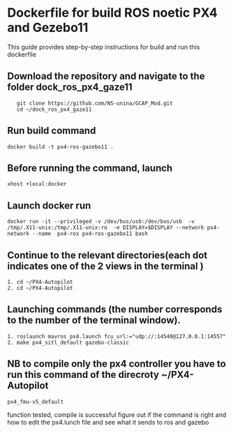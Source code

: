 # Dockerfile for build ROS noetic PX4 and Gezebo11
This guide provides step-by-step instructions for build and run this dockerfile

## Download the repository and navigate to the folder dock_ros_px4_gaze11
```
   git clone https://github.com/NS-unina/GCAP_Mod.git
   cd ~/dock_ros_px4_gaze11
```
## Run build command
```
docker build -t px4-ros-gazebo11 .
```
## Before running the command, launch
```
xhost +local:docker

```
## Launch docker run
```
docker run -it --privileged -v /dev/bus/usb:/dev/bus/usb  -v /tmp/.X11-unix:/tmp/.X11-unix:ro  -e DISPLAY=$DISPLAY --network px4-network --name  px4-ros px4-ros-gazebo11 bash

```
## Continue to the relevant directories(each dot indicates one of the 2 views in the terminal )
```
1. cd ~/PX4-Autopilot
2. cd ~/PX4-Autopilot
```

## Launching commands (the number corresponds to the number of the terminal window).
```
1. roslaunch mavros px4.launch fcu_url:="udp://:14540@127.0.0.1:14557"
2. make px4_sitl_default gazebo-classic
```

##  NB to compile only the px4 controller you have to run this command of the direcroty ~/PX4-Autopilot
```
px4_fmu-v5_default

```
function tested, compile is successful figure out if the command is right and how to edit the px4.lunch file and see what it sends to ros and gazebo 